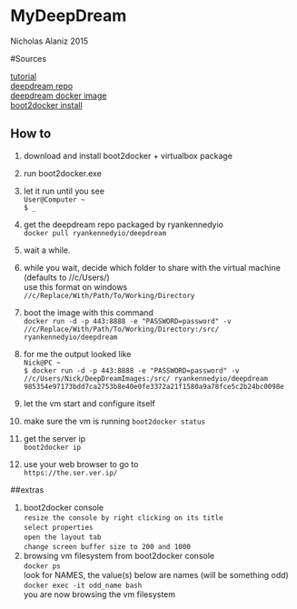 # MyDeepDream
Nicholas Alaniz 2015

#Sources

[tutorial](http://ryankennedy.io/running-the-deep-dream/)		
[deepdream repo](https://github.com/google/deepdream)		
[deepdream docker image](https://github.com/ryankennedyio/deep-dream-generator)		
[boot2docker install](https://github.com/boot2docker/windows-installer/releases)		

## How to
1. download and install boot2docker + virtualbox package  

2. run boot2docker.exe		

3. let it run until you see		
	`User@Computer ~`		
 	`$ _`

4. get the deepdream repo packaged by ryankennedyio		
  `docker pull ryankennedyio/deepdream`		

5. wait a while.		

6. while you wait, decide which folder to share with the virtual machine (defaults to //c/Users/)		
	use this format on windows		
	`//c/Replace/With/Path/To/Working/Directory`		

7. boot the image with this command		
	`docker run -d -p 443:8888 -e "PASSWORD=password" -v //c/Replace/With/Path/To/Working/Directory:/src/ ryankennedyio/deepdream`		

8. for me the output looked like		
  `Nick@PC ~`		
  `$ docker run -d -p 443:8888 -e "PASSWORD=password" -v //c/Users/Nick/DeepDreamImages:/src/ ryankennedyio/deepdream`		
  `985354e97173bdd7ca2753b8e40e0fe3372a21f1580a9a78fce5c2b24bc0098e`		

9. let the vm start and configure itself		

10. make sure the vm is running
	`boot2docker status`		

11. get the server ip		
  `boot2docker ip`

12. use your web browser to go to		
	`https://the.ser.ver.ip/`		

##extras		
1. boot2docker console		
	`resize the console by right clicking on its title`		
	`select properties`		
	`open the layout tab`		
	`change screen buffer size to 200 and 1000`		
2. browsing vm filesystem from boot2docker console		
	`docker ps`		
	look for NAMES, the value(s) below are names (will be something odd)		
	`docker exec -it odd_name bash`		
	you are now browsing the vm filesystem		
